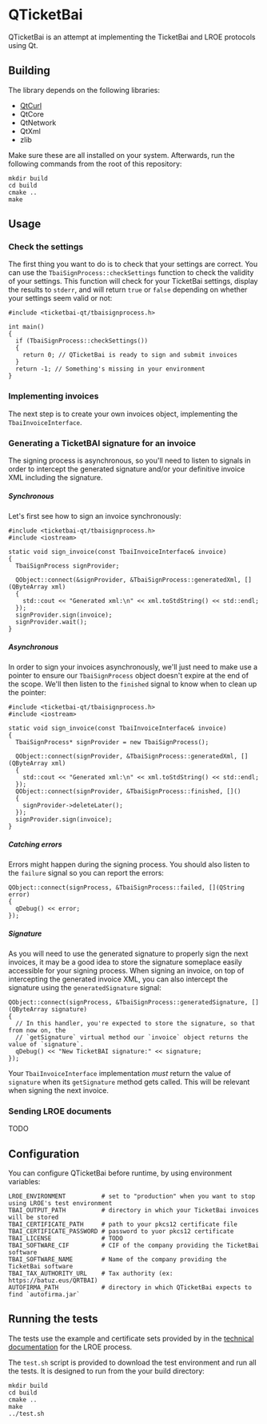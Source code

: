 # QTicketBai

QTicketBai is an attempt at implementing the TicketBai and LROE protocols using Qt.

## Building

The library depends on the following libraries:

* [QtCurl](https://github.com/Plaristote/QtCurl)
* QtCore
* QtNetwork
* QtXml
* zlib

Make sure these are all installed on your system. Afterwards, run the following commands
from the root of this repository:

```
mkdir build
cd build
cmake ..
make
```

## Usage
### Check the settings
The first thing you want to do is to check that your settings are correct. You can use
the `TbaiSignProcess::checkSettings` function to check the validity of your settings.
This function will check for your TicketBai settings, display the results to `stderr`,
and will return `true` or `false` depending on whether your settings seem valid or not:

```
#include <ticketbai-qt/tbaisignprocess.h>

int main()
{
  if (TbaiSignProcess::checkSettings())
  {
    return 0; // QTicketBai is ready to sign and submit invoices
  }
  return -1; // Something's missing in your environment
}
```

### Implementing invoices
The next step is to create your own invoices object, implementing the `TbaiInvoiceInterface`.

### Generating a TicketBAI signature for an invoice
The signing process is asynchronous, so you'll need to listen to signals in order to intercept
the generated signature and/or your definitive invoice XML including the signature.

##### Synchronous
Let's first see how to sign an invoice synchronously:

```
#include <ticketbai-qt/tbaisignprocess.h>
#include <iostream>

static void sign_invoice(const TbaiInvoiceInterface& invoice)
{
  TbaiSignProcess signProvider;

  QObject::connect(&signProvider, &TbaiSignProcess::generatedXml, [](QByteArray xml)
  {
    std::cout << "Generated xml:\n" << xml.toStdString() << std::endl;
  });
  signProvider.sign(invoice);
  signProvider.wait();
}
```

##### Asynchronous
In order to sign your invoices asynchronously, we'll just need to make use a pointer to
ensure our `TbaiSignProcess` object doesn't expire at the end of the scope. We'll then
listen to the `finished` signal to know when to clean up the pointer:

```
#include <ticketbai-qt/tbaisignprocess.h>
#include <iostream>

static void sign_invoice(const TbaiInvoiceInterface& invoice)
{
  TbaiSignProcess* signProvider = new TbaiSignProcess();

  QObject::connect(signProvider, &TbaiSignProcess::generatedXml, [](QByteArray xml)
  {
    std::cout << "Generated xml:\n" << xml.toStdString() << std::endl;
  });
  QObject::connect(signProvider, &TbaiSignProcess::finished, []()
  {
    signProvider->deleteLater();
  });
  signProvider.sign(invoice);
}
```

##### Catching errors
Errors might happen during the signing process. You should also listen to the `failure` signal
so you can report the errors:

```
QObject::connect(signProcess, &TbaiSignProcess::failed, [](QString error)
{
  qDebug() << error;
});
```

##### Signature
As you will need to use the generated signature to properly sign the next invoices, it may be a good
idea to store the signature someplace easily accessible for your signing process. When signing an invoice,
on top of intercepting the generated invoice XML, you can also intercept the signature using the `generatedSignature`
signal:

```
QObject::connect(signProcess, &TbaiSignProcess::generatedSignature, [](QByteArray signature)
{
  // In this handler, you're expected to store the signature, so that from now on, the
  // `getSignature` virtual method our `invoice` object returns the value of `signature`.
  qDebug() << "New TicketBAI signature:" << signature;
});
```

Your `TbaiInvoiceInterface` implementation *must* return the value of `signature` when its `getSignature`
method gets called. This will be relevant when signing the next invoice.

### Sending LROE documents

TODO

## Configuration

You can configure QTicketBai before runtime, by using environment variables:

```
LROE_ENVIRONMENT          # set to "production" when you want to stop using LROE's test environment
TBAI_OUTPUT_PATH          # directory in which your TicketBai invoices will be stored
TBAI_CERTIFICATE_PATH     # path to your pkcs12 certificate file
TBAI_CERTIFICATE_PASSWORD # password to yuor pkcs12 certificate
TBAI_LICENSE              # TODO
TBAI_SOFTWARE_CIF         # CIF of the company providing the TicketBai software
TBAI_SOFTWARE_NAME        # Name of the company providing the TicketBai software
TBAI_TAX_AUTHORITY_URL    # Tax authority (ex: https://batuz.eus/QRTBAI)
AUTOFIRMA_PATH            # directory in which QTicketBai expects to find `autofirma.jar`
```

## Running the tests

The tests use the example and certificate sets provided by in the
[technical documentation](https://www.batuz.eus/es/documentacion-tecnica) for
the LROE process.

The `test.sh` script is provided to download the test environment and run all the tests.
It is designed to run from the your build directory:

```
mkdir build
cd build
cmake ..
make
../test.sh
```
